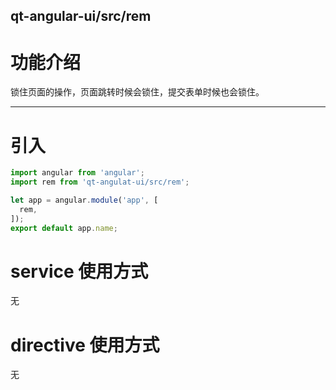 qt-angular-ui/src/rem
---

# 功能介绍
锁住页面的操作，页面跳转时候会锁住，提交表单时候也会锁住。

---

# 引入

```javascript
import angular from 'angular';
import rem from 'qt-angulat-ui/src/rem';

let app = angular.module('app', [
  rem,
]);
export default app.name;
```

# service 使用方式
无

# directive 使用方式
无

